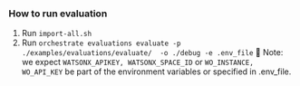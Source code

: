 ### How to run evaluation

1. Run `import-all.sh` 
2. Run `orchestrate evaluations evaluate -p ./examples/evaluations/evaluate/  -o ./debug -e .env_file`
🚨 Note: we expect `WATSONX_APIKEY, WATSONX_SPACE_ID` or `WO_INSTANCE, WO_API_KEY` be part of the environment variables or specified in .env_file. 